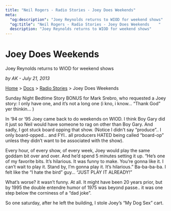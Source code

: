 ```yaml
---
title: "Neil Rogers - Radio Stories - Joey Does Weekends"
meta:
  "og:description": "Joey Reynolds returns to WIOD for weekend shows"
  "og:title": "Neil Rogers - Radio Stories - Joey Does Weekends    "
  description: "Joey Reynolds returns to WIOD for weekend shows"
---
```


# Joey Does Weekends

Joey Reynolds returns to WIOD for weekend shows

_by AK - July 21, 2013_

[Home](https://neilrogers.org/) > [Docs](https://neilrogers.org/docs) > [Radio Stories](https://neilrogers.org/docs/radio-stories) > Joey Does Weekends

Sunday Night Bedtime Story BONUS for Mark Srebro, who requested a Joey story: I only have one, and it’s not a long one (i kno, i know… “Thank God” yer thinkin… )

In ‘94 or ‘95 Joey came back to do weekends on WIOD. I think Boy Gary did it just so Neil would have someone to rag on other than Boy Gary. And sadly, I got stuck board opping that show. (Notice I didn’t say “produce”.. I only board-opped… and FYI.. all producers HATED being called “board-op” unless they didn’t want to be associated with the show).

Every hour, of every show, of every week, Joey would play the same goddam bit over and over. And he’d spend 5 minutes setting it up. “He’s one of my favorite bits. It’s hilarious. It was funny to make. You’re gonna like it. I can’t wait to play it. Stand by, I’m gonna play it. It’s hilarious.” Ba-ba-ba-ba. I felt like the “I hate the bird” guy… “JUST PLAY IT ALREADY!”

What’s worse? it wasn’t funny. At all. It might have been 20 years prior, but by 1995 the double entendre humor of 1975 was beyond passe.. it was one step below the corniness of a “dad joke”.

So one saturday, after he left the building, I stole Joey’s “My Dog Sex” cart.